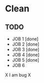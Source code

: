 # Clean

## TODO

- JOB 1 [done]
- JOB 2 [done]
- JOB 3 [done]
- JOB 4 [done]
- JOB 5 [done]
- JOB 6

X I am bug X
